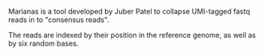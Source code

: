 Marianas is a tool developed by Juber Patel to collapse UMI-tagged fastq reads in to "consensus reads".

The reads are indexed by their position in the reference genome, as well as by six random bases.

